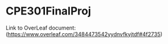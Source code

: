 # CPE301FinalProj

Link to OverLeaf document: (https://www.overleaf.com/3484473542yydnvfkyjtdf#4f2735)
